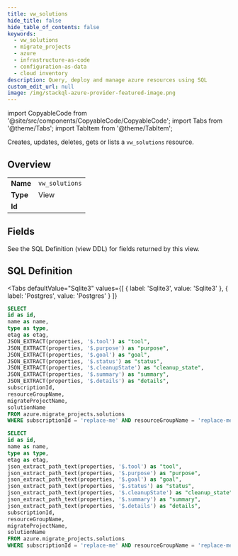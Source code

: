 ```yaml
--- 
title: vw_solutions
hide_title: false
hide_table_of_contents: false
keywords:
  - vw_solutions
  - migrate_projects
  - azure
  - infrastructure-as-code
  - configuration-as-data
  - cloud inventory
description: Query, deploy and manage azure resources using SQL
custom_edit_url: null
image: /img/stackql-azure-provider-featured-image.png
---
```


import CopyableCode from '@site/src/components/CopyableCode/CopyableCode';
import Tabs from '@theme/Tabs';
import TabItem from '@theme/TabItem';

Creates, updates, deletes, gets or lists a <code>vw_solutions</code> resource.

## Overview
<table><tbody>
<tr><td><b>Name</b></td><td><code>vw_solutions</code></td></tr>
<tr><td><b>Type</b></td><td>View</td></tr>
<tr><td><b>Id</b></td><td><CopyableCode code="azure.migrate_projects.vw_solutions" /></td></tr>
</tbody></table>

## Fields

See the SQL Definition (view DDL) for fields returned by this view.

## SQL Definition

<Tabs
defaultValue="Sqlite3"
values={[
{ label: 'Sqlite3', value: 'Sqlite3' },
{ label: 'Postgres', value: 'Postgres' }
]}
>
<TabItem value="Sqlite3">

```sql
SELECT
id as id,
name as name,
type as type,
etag as etag,
JSON_EXTRACT(properties, '$.tool') as "tool",
JSON_EXTRACT(properties, '$.purpose') as "purpose",
JSON_EXTRACT(properties, '$.goal') as "goal",
JSON_EXTRACT(properties, '$.status') as "status",
JSON_EXTRACT(properties, '$.cleanupState') as "cleanup_state",
JSON_EXTRACT(properties, '$.summary') as "summary",
JSON_EXTRACT(properties, '$.details') as "details",
subscriptionId,
resourceGroupName,
migrateProjectName,
solutionName
FROM azure.migrate_projects.solutions
WHERE subscriptionId = 'replace-me' AND resourceGroupName = 'replace-me' AND migrateProjectName = 'replace-me' AND solutionName = 'replace-me';
```

</TabItem>
<TabItem value="Postgres">

```sql
SELECT
id as id,
name as name,
type as type,
etag as etag,
json_extract_path_text(properties, '$.tool') as "tool",
json_extract_path_text(properties, '$.purpose') as "purpose",
json_extract_path_text(properties, '$.goal') as "goal",
json_extract_path_text(properties, '$.status') as "status",
json_extract_path_text(properties, '$.cleanupState') as "cleanup_state",
json_extract_path_text(properties, '$.summary') as "summary",
json_extract_path_text(properties, '$.details') as "details",
subscriptionId,
resourceGroupName,
migrateProjectName,
solutionName
FROM azure.migrate_projects.solutions
WHERE subscriptionId = 'replace-me' AND resourceGroupName = 'replace-me' AND migrateProjectName = 'replace-me' AND solutionName = 'replace-me';
```

</TabItem>
</Tabs>
